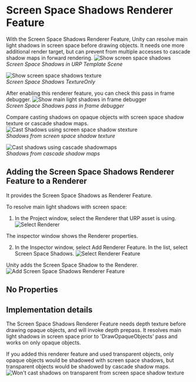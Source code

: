 # Screen Space Shadows Renderer Feature

With the Screen Space Shadows Renderer Feature, Unity can resolve main light shadows in screen space before drawing objects. It needs one more additional render target, but can prevent from multiple accesses to cascade shadow maps in forward rendering.
![Show screen space shadows](Images/ssshadows/ssshadows-result.png)<br/>*Screen Space Shadows in URP Template Scene*

![Show screen space shadows texture](Images/ssshadows/ssshadows-shadow-texture.png)<br/>*Screen Space Shadows TextureOnly*

After enabling this renderer feature, you can check this pass in frame debugger.
![Show main light shadows in frame debugger](Images/ssshadows/ssshadows-framedebugger.png)<br/>*Screen Space Shadows pass in frame debugger*

Compare casting shadows on opaque objects with screen space shadow texture or cascade shadow maps.
![Cast Shadows using screen space shadow stexture](Images/ssshadows/ssshadows-cast-shadow-using-screenspace.png)<br/>*Shadows from screen space shadow texture*

![Cast shadows using cascade shadowmaps](Images/ssshadows/ssshadows-cast-shadow-using-cascades.png)<br/>*Shadows from cascade shadow maps* 

## Adding the Screen Space Shadows Renderer Feature to a Renderer

It provides the Screen Space Shadows as Renderer Feature.

To resolve main light shadows with screen space:

1. In the Project window, select the Renderer that URP asset is using.
![Select Renderer](Images\ssshadows\ssshadows-select-renderer.png)

The inspector window shows the Renderer properties.

2. In the Inspector window, select Add Renderer Feature. In the list, select Screen Space Shadows.
![Select Renderer Feature](Images\ssshadows\ssshadows-select-renderer-feature.png)

Unity adds the Screen Space Shadow to the Renderer.
![Add Screen Space Shadows Renderer Feature](Images\ssshadows\ssshadows-renderer-feature-added.png)

## No Properties

## Implementation details

The Screen Space Shadows Renderer Feature needs depth texture before drawing opaque objects, and will invoke depth prepass.
It resolves main light shadows in screen space prior to 'DrawOpaqueObjects' pass and works on only opaque objects.

If you added this renderer feature and used transparent objects, only opaque objects would be shadowed with screen space shadows, but
transparent objects would be shadowed by cascade shadow maps.
![Won't cast shadows on transparent from screen space shadow texture](Images/ssshadows/ssshadows-cast-shadow-totransparent.png)
